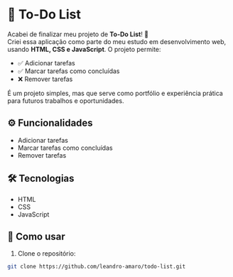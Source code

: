 # 🚀 To-Do List

Acabei de finalizar meu projeto de **To-Do List**! 🎉  
Criei essa aplicação como parte do meu estudo em desenvolvimento web, usando **HTML, CSS e JavaScript**. O projeto permite:

- ✅ Adicionar tarefas  
- ✅ Marcar tarefas como concluídas  
- ❌ Remover tarefas  

É um projeto simples, mas que serve como portfólio e experiência prática para futuros trabalhos e oportunidades.

## ⚙️ Funcionalidades
- Adicionar tarefas  
- Marcar tarefas como concluídas  
- Remover tarefas  

## 🛠 Tecnologias
- HTML  
- CSS  
- JavaScript  

## 📖 Como usar
1. Clone o repositório:
```bash
git clone https://github.com/leandro-amaro/todo-list.git





